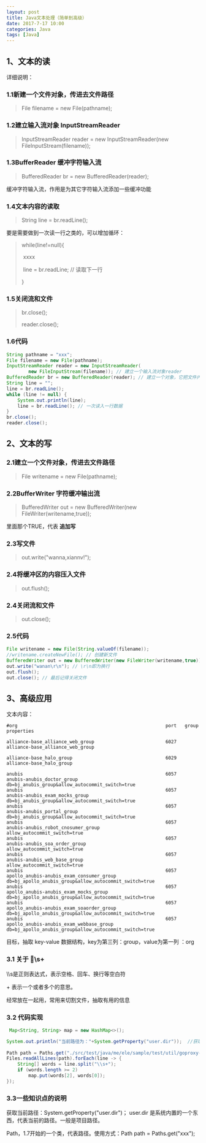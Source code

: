 ```yaml
---
layout: post
title: Java文本处理（简单到高级）
date: 2017-7-17 10:00
categories: Java
tags: [Java]
---
```


## 1、文本的读

详细说明：

### 1.1新建一个文件对象，传进去文件路径

> File filename = new File(pathname);  

### 1.2建立输入流对象 InputStreamReader

> InputStreamReader reader = new InputStreamReader(new FileInputStream(filename));

### 1.3BufferReader 缓冲字符输入流

> BufferedReader br = new BufferedReader(reader);

缓冲字符输入流，作用是为其它字符输入流添加一些缓冲功能

### 1.4文本内容的读取

> String line = br.readLine();

要是需要做到一次读一行之类的，可以增加循环：

> while(line!=null){
>
> ​	xxxx 
>
> ​	line = br.readLine;  // 读取下一行
>
> }

### 1.5关闭流和文件

> br.close();
>
> reader.close();

### 1.6代码

```java
String pathname = "xxx"; 
File filename = new File(pathname); 
InputStreamReader reader = new InputStreamReader(
        new FileInputStream(filename)); // 建立一个输入流对象reader
BufferedReader br = new BufferedReader(reader); // 建立一个对象，它把文件内容转成计算机能读懂的语言
String line = "";
line = br.readLine();
while (line != null) {
    System.out.println(line);
    line = br.readLine(); // 一次读入一行数据
}
br.close();
reader.close();
```

## 2、文本的写

### 2.1建立一个文件对象，传进去文件路径

> File writename = new File(pathname);

### 2.2BufferWriter 字符缓冲输出流

> BufferedWriter out = new BufferedWriter(new FileWriter(writename,true));

里面那个TRUE，代表 **追加写**

### 2.3写文件

> out.write("wanna,xiannv!");

### 2.4将缓冲区的内容压入文件

> out.flush();

### 2.4关闭流和文件

> out.close();

### 2.5代码

```java
File writename = new File(String.valueOf(filename)); 
//writename.createNewFile(); // 创建新文件
BufferedWriter out = new BufferedWriter(new FileWriter(writename,true));
out.write("wanan\r\n"); // \r\n即为换行
out.flush(); 
out.close(); // 最后记得关闭文件
```

## 3、高级应用

文本内容：

```
#org                                                      port   group                                                           properties

alliance-base_alliance_web_group                          6027   alliance-base_alliance_web_group

alliance-base_halo_group                                  6029   alliance-base_halo_group

anubis                                                    6057   anubis-anubis_doctor_group                                      db=bj_anubis_group&allow_autocommit_switch=true
anubis                                                    6057   anubis-anubis_exam_mocks_group                                  db=bj_anubis_group&allow_autocommit_switch=true
anubis                                                    6057   anubis-anubis_portal_group                                      db=bj_anubis_group&allow_autocommit_switch=true
anubis                                                    6057   anubis-anubis_robot_cnosumer_group                              allow_autocommit_switch=true
anubis                                                    6057   anubis-anubis_soa_order_group                                   allow_autocommit_switch=true
anubis                                                    6057   anubis-anubis_web_base_group                                    allow_autocommit_switch=true
anubis                                                    6057   apollo_anubis-anubis_exam_consumer_group                        db=bj_apollo_anubis_group&allow_autocommit_switch=true
anubis                                                    6057   apollo_anubis-anubis_exam_mocks_group                           db=bj_apollo_anubis_group&allow_autocommit_switch=true
anubis                                                    6057   apollo_anubis-anubis_exam_soaorder_group                        db=bj_apollo_anubis_group&allow_autocommit_switch=true
anubis                                                    6057   apollo_anubis-anubis_exam_webbase_group                         db=bj_apollo_anubis_group&allow_autocommit_switch=true
```

目标，抽取 key-value 数据结构，key为第三列：group，value为第一列 ：org

### 3.1 关于 \\\s+

\\\s是正则表达式，表示空格、回车、换行等空白符

\+ 表示一个或者多个的意思。

经常放在一起用，常用来切割文件，抽取有用的信息

### 3.2 代码实现

```java
 Map<String, String> map = new HashMap<>();

System.out.println("当前路径为："+System.getProperty("user.dir"));  //获取当前路径
 
Path path = Paths.get("./src/test/java/me/ele/sample/test/util/goproxy-front-port.cfg");
Files.readAllLines(path).forEach(line -> {
    String[] words = line.split("\\s+");
    if (words.length >= 2)
        map.put(words[2], words[0]);
});

```

### 3.3一些知识点的说明

获取当前路径：System.getProperty("user.dir")；  user.dir 是系统内置的一个东西，代表当前的路径。一般是项目路径。

Path，1.7开始的一个类，代表路径。使用方式：Path  path = Paths.get("xxx");